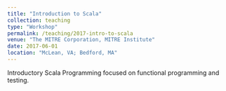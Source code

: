 ```yaml
---
title: "Introduction to Scala"
collection: teaching
type: "Workshop"
permalink: /teaching/2017-intro-to-scala 
venue: "The MITRE Corporation, MITRE Institute"
date: 2017-06-01
location: "McLean, VA; Bedford, MA"
---
```


Introductory Scala Programming focused on functional programming and testing.
